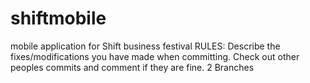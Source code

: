 # shiftmobile
mobile application for Shift business festival
RULES:
Describe the fixes/modifications you have made when committing.
Check out other peoples commits and comment if they are fine.
2 Branches
